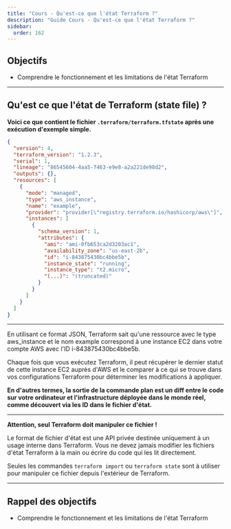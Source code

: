 ```yaml
---
title: "Cours - Qu'est-ce que l'état Terraform ?"
description: "Guide Cours - Qu'est-ce que l'état Terraform ?"
sidebar:
  order: 162
---
```



## Objectifs 
- Comprendre le fonctionnement et les limitations de l'état Terraform

---


## Qu'est ce que l'état de Terraform (state file) ?

**Voici ce que contient le fichier `.terraform/terraform.tfstate` après une exécution d'exemple simple.**


```json
{
  "version": 4,
  "terraform_version": "1.2.3",
  "serial": 1,
  "lineage": "86545604-4aa5-7463-e9e8-a2a221de98d2",
  "outputs": {},
  "resources": [
    {
      "mode": "managed",
      "type": "aws_instance",
      "name": "example",
      "provider": "provider[\"registry.terraform.io/hashicorp/aws\"]",
      "instances": [
        {
          "schema_version": 1,
          "attributes": {
            "ami": "ami-0fb653ca2d3203ac1",
            "availability_zone": "us-east-2b",
            "id": "i-843875430bc4bbe5b",
            "instance_state": "running",
            "instance_type": "t2.micro",
            "(...)": "(truncated)"
          }
        }
      ]
    }
  ]
}
```

---

En utilisant ce format JSON, Terraform sait qu'une ressource avec le type aws_instance et le nom example correspond à une instance EC2 dans votre compte AWS avec l'ID i-843875430bc4bbe5b.

Chaque fois que vous exécutez Terraform, il peut récupérer le dernier statut de cette instance EC2 auprès d'AWS et le comparer à ce qui se trouve dans vos configurations Terraform pour déterminer les modifications à appliquer.

**En d'autres termes, la sortie de la commande plan est un diff entre le code sur votre ordinateur et l'infrastructure déployée dans le monde réel, comme découvert via les ID dans le fichier d'état.**

---

**Attention, seul Terraform doit manipuler ce fichier !**

Le format de fichier d'état est une API privée destinée uniquement à un usage interne dans Terraform. Vous ne devez jamais modifier les fichiers d'état Terraform à la main ou écrire du code qui les lit directement.

Seules les commandes `terraform import` ou `terraform state` sont à utiliser pour manipuler ce fichier depuis l'extérieur de Terraform.


--- 


## Rappel des objectifs 
- Comprendre le fonctionnement et les limitations de l'état Terraform

